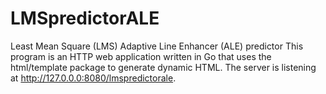 # LMSpredictorALE
Least Mean Square (LMS) Adaptive Line Enhancer (ALE) predictor
This program is an HTTP web application written in Go that uses the html/template package to generate dynamic HTML.  The server is listening at http://127.0.0.0:8080/lmspredictorale.
